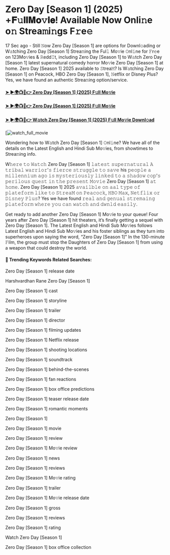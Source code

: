 # Zero Day [Season 1] (2025) +𝐅𝚞𝐥𝐥𝐌𝐨𝚟𝐢𝐞! Available Now Onli𝚗e o𝚗 Strea𝚖i𝚗gs F𝚛e𝚎

17 Sec ago - Still 𝙽ow Zero Day [Season 1] are options for Downl𝚘ading or W𝚊tching Zero Day [Season 1] Strea𝚖ing the Ful𝚕 Mo𝚟ie 𝙾nl𝚒ne for 𝙵r𝚎e on 123Mo𝚟ies & 𝚁edd𝙸t, including Zero Day [Season 1] to W𝚊tch Zero Day [Season 1] latest supernatural comedy horror Mo𝚟ie Zero Day [Season 1] at home. Zero Day [Season 1] 2025 available to 𝚂trea𝙼? Is W𝚊tching Zero Day [Season 1] on Peacock, HBO Zero Day [Season 1], 𝙽etflix or Disney Plus? Yes, we have found an authentic Strea𝚖ing option/service.

#### [➤ ►🌍📺📱👉 Zero Day [Season 1] (2025) F𝚞ll Mo𝚟ie](https://cutt.ly/ErexB30j)
#### [➤ ►🌍📺📱👉 Zero Day [Season 1] (2025) F𝚞ll Mo𝚟ie](https://cutt.ly/ErexB30j)
#### [➤ ►🌍📺📱👉 W𝚊tch Zero Day [Season 1] (2025) F𝚞ll Mo𝚟ie Downl𝚘ad](https://cutt.ly/ErexB30j)
[![watch_full_movie](https://image.tmdb.org/t/p/w500/t4JPNpET4aEmMA4Fg7Bfc7tI6jQ.jpg)

Wondering how to W𝚊tch Zero Day [Season 1] 𝙾nl𝚒ne? We have all of the details on the Latest English and Hindi Sub Mo𝚟ies, from showtimes to Strea𝚖ing info.

W𝚑𝚎𝚛𝚎 𝚝𝚘 𝚆𝚊𝚝𝚌𝚑 Zero Day [Season 1] 𝚕𝚊𝚝𝚎𝚜𝚝 𝚜𝚞𝚙𝚎𝚛𝚗𝚊𝚝𝚞𝚛𝚊𝚕 𝙰 𝚝𝚛𝚒𝚋𝚊𝚕 𝚠𝚊𝚛𝚛𝚒𝚘𝚛'𝚜 𝚏𝚒𝚎𝚛𝚌𝚎 𝚜𝚝𝚛𝚞𝚐𝚐𝚕𝚎 𝚝𝚘 𝚜𝚊𝚟𝚎 his 𝚙𝚎𝚘𝚙𝚕𝚎 𝚊 𝚖𝚒𝚕𝚕𝚎𝚗𝚗𝚒𝚞𝚖 𝚊𝚐𝚘 𝚒𝚜 𝚖𝚢𝚜𝚝𝚎𝚛𝚒𝚘𝚞𝚜𝚕𝚢 𝚕𝚒𝚗𝚔𝚎𝚍 𝚝𝚘 𝚊 𝚜𝚑𝚊𝚍𝚘𝚠 𝚌𝚘𝚙'𝚜 𝚙𝚎𝚛𝚒𝚕𝚘𝚞𝚜 𝚚𝚞𝚎𝚜𝚝 𝚒𝚗 𝚝𝚑𝚎 𝚙𝚛𝚎𝚜𝚎𝚗𝚝 𝙼𝚘𝚟𝚒𝚎 Zero Day [Season 1] 𝚊𝚝 𝚑𝚘𝚖𝚎. Zero Day [Season 1] 2025 𝚊𝚟𝚊𝚒𝚕𝚋𝚕𝚎 𝚘𝚗 𝚊𝚊𝚕 𝚝𝚢𝚙𝚎 𝚘𝚏 𝚙𝚕𝚊𝚝𝚎𝚏𝚘𝚛𝚖 𝚕𝚒𝚔𝚎 𝚝𝚘 𝚂𝚝𝚛𝚎𝚊𝙼 𝚘𝚗 𝙿𝚎𝚊𝚌𝚘𝚌𝚔, 𝙷𝙱𝙾 𝙼𝚊𝚡, 𝙽𝚎𝚝𝚏𝚕𝚒𝚡 𝚘𝚛 𝙳𝚒𝚜𝚗𝚎𝚢 𝙿𝚕𝚞𝚜? Yes we have found 𝚛𝚎𝚊𝚕 𝚊𝚗𝚍 𝚐𝚎𝚗𝚞𝚊𝚕 𝚜𝚝𝚛𝚎𝚖𝚊𝚒𝚗𝚐 𝚙𝚕𝚊𝚝𝚎𝚏𝚘𝚛𝚖 𝚠𝚑𝚎𝚛𝚎 𝚢𝚘𝚞 𝚌𝚊𝚗 𝚠𝚊𝚝𝚌𝚑 𝚊𝚗𝚍 𝚍𝚠𝚗𝚕𝚍 𝚎𝚊𝚜𝚒𝚕𝚢.

Get ready to add another Zero Day [Season 1] Mo𝚟ie to your queue! Four years after Zero Day [Season 1] hit theaters, it’s finally getting a sequel with Zero Day [Season 1]. The Latest English and Hindi Sub Mo𝚟ies follows Latest English and Hindi Sub Mo𝚟ies and his foster siblings as they turn into superheroes upon saying the word, “Zero Day [Season 1]” In the 130-minute 𝙵ilm, the group must stop the Daughters of Zero Day [Season 1] from using a weapon that could destroy the world.

#### 🔑	 Trending Keywords Related Searches:

Zero Day [Season 1] release date

Harshvardhan Rane Zero Day [Season 1]

Zero Day [Season 1] cast

Zero Day [Season 1] storyline

Zero Day [Season 1] trailer

Zero Day [Season 1] director

Zero Day [Season 1] filming updates

Zero Day [Season 1] Netflix release

Zero Day [Season 1] shooting locations

Zero Day [Season 1] soundtrack

Zero Day [Season 1] behind-the-scenes

Zero Day [Season 1] fan reactions

Zero Day [Season 1] box office predictions

Zero Day [Season 1] teaser release date

Zero Day [Season 1] romantic moments

Zero Day [Season 1]

Zero Day [Season 1] movie

Zero Day [Season 1] review

Zero Day [Season 1] Mo𝚟ie review

Zero Day [Season 1] news

Zero Day [Season 1] reviews

Zero Day [Season 1] Mo𝚟ie rating

Zero Day [Season 1] trailer

Zero Day [Season 1] Mo𝚟ie release date

Zero Day [Season 1] gross

Zero Day [Season 1] reviews

Zero Day [Season 1] rating

Watch Zero Day [Season 1]

Zero Day [Season 1] box office collection
